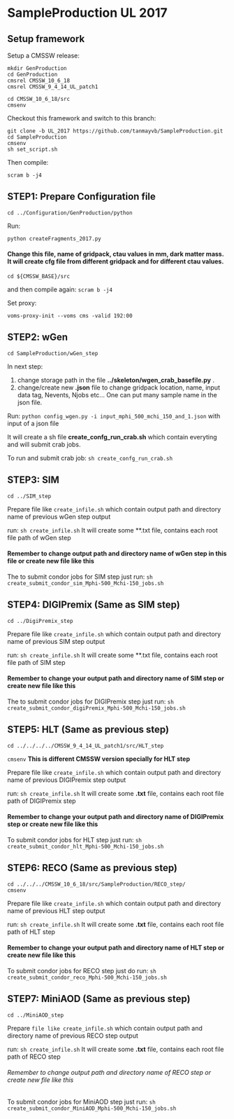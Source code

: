# SampleProduction UL 2017
## Setup framework

Setup a CMSSW release:
```
mkdir GenProduction
cd GenProduction
cmsrel CMSSW_10_6_18
cmsrel CMSSW_9_4_14_UL_patch1

cd CMSSW_10_6_18/src
cmsenv
```
Checkout this framework and switch to this branch:
```
git clone -b UL_2017 https://github.com/tanmayvb/SampleProduction.git
cd SampleProduction
cmsenv
sh set_script.sh 
```
Then compile:
```
scram b -j4
```

## STEP1: Prepare Configuration file
```
cd ../Configuration/GenProduction/python
```
 Run: 
```
python createFragments_2017.py  
```  
#### Change this file, name of gridpack, ctau values in mm, dark matter mass. It will create cfg file from different gridpack and for different ctau values.

```
cd ${CMSSW_BASE}/src
```
and then compile again:
```scram b -j4```

Set proxy:
```
voms-proxy-init --voms cms -valid 192:00
```
## STEP2: wGen
```
cd SampleProduction/wGen_step
```
In next step: 
1. change storage path in the file **../skeleton/wgen_crab_basefile.py** .
2. change/create new **.json** file to change gridpack location, name, input data tag, Nevents, Njobs etc... One can put many sample name in the json file.

Run:
```python config_wgen.py -i input_mphi_500_mchi_150_and_1.json```  with input of a json file

It will create a sh file **create_confg_run_crab.sh** which contain everyting and will submit crab jobs.

To run and submit crab job: ```sh create_confg_run_crab.sh```

## STEP3: SIM
```
cd ../SIM_step
```
Prepare file like ```create_infile.sh``` which contain output path and directory name of previous wGen step output

run: ```sh create_infile.sh``` It will create some **.txt file, contains each root file path of wGen step

#### Remember to change output path and directory name of wGen step in this file or create new file like this

The to submit condor jobs for SIM step just run: ```sh create_submit_condor_sim_Mphi-500_Mchi-150_jobs.sh```


## STEP4: DIGIPremix (Same as SIM step)
```
cd ../DigiPremix_step
```
Prepare file like ```create_infile.sh``` which contain output path and directory name of previous SIM step output

run: ```sh create_infile.sh``` It will create some **.txt file, contains each root file path of SIM step

#### Remember to change your output path and directory name of SIM step or create new file like this

The to submit condor jobs for DIGIPremix step just run: ```sh create_submit_condor_digiPremix_Mphi-500_Mchi-150_jobs.sh```

## STEP5: HLT (Same as previous step)
```
cd ../../../../CMSSW_9_4_14_UL_patch1/src/HLT_step
```
```cmsenv``` **This is different CMSSW version specially for HLT step**

Prepare file like ```create_infile.sh``` which contain output path and directory name of previous DIGIPremix step output

run: ```sh create_infile.sh``` It will create some **.txt** file, contains each root file path of DIGIPremix step

#### Remember to change your output path and directory name of DIGIPremix step or create new file like this

To submit condor jobs for HLT step just run: ```sh create_submit_condor_hlt_Mphi-500_Mchi-150_jobs.sh```

## STEP6: RECO (Same as previous step)
```
cd ../../../CMSSW_10_6_18/src/SampleProduction/RECO_step/
cmsenv
```
Prepare file like ```create_infile.sh``` which contain output path and directory name of previous HLT step output

run: ```sh create_infile.sh``` It will create some **.txt** file, contains each root file path of HLT step

#### Remember to change your output path and directory name of HLT step or create new file like this

To submit condor jobs for RECO step just do run: ```sh create_submit_condor_reco_Mphi-500_Mchi-150_jobs.sh```

## STEP7: MiniAOD (Same as previous step)
```
cd ../MiniAOD_step
```
Prepare ```file like create_infile.sh``` which contain output path and directory name of previous RECO step output

run: ```sh create_infile.sh``` It will create some **.txt** file, contains each root file path of RECO step

###### Remember to change output path and directory name of RECO step or create new file like this

To submit condor jobs for MiniAOD step just run: ```sh create_submit_condor_MiniAOD_Mphi-500_Mchi-150_jobs.sh```
